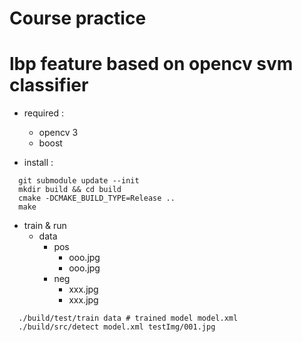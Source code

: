 # Course practice
# lbp feature based on opencv svm classifier

  * required : 
    + opencv 3
    + boost

  * install :

  ```console
    git submodule update --init
    mkdir build && cd build
    cmake -DCMAKE_BUILD_TYPE=Release ..
    make
  ```

  * train & run
    * data
        * pos
            * ooo.jpg
            * ooo.jpg
        * neg
            * xxx.jpg
            * xxx.jpg

  ```console
    ./build/test/train data # trained model model.xml
    ./build/src/detect model.xml testImg/001.jpg
  ```
